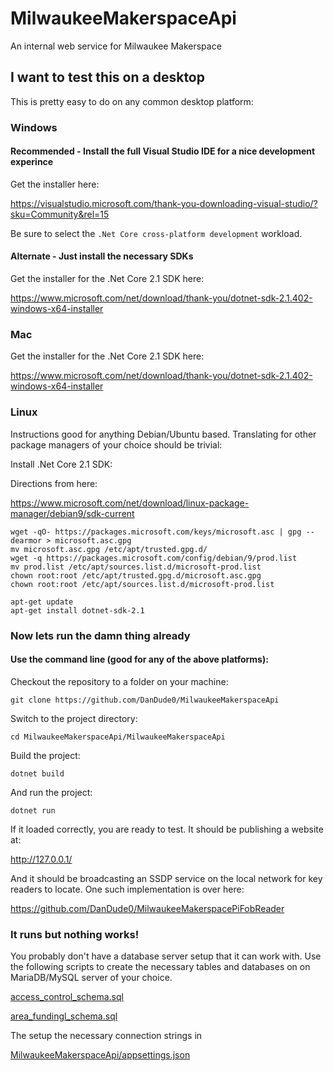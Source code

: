 # MilwaukeeMakerspaceApi
An internal web service for Milwaukee Makerspace

## I want to test this on a desktop
This is pretty easy to do on any common desktop platform:

### Windows
#### Recommended - Install the full Visual Studio IDE for a nice development experince
Get the installer here:

<https://visualstudio.microsoft.com/thank-you-downloading-visual-studio/?sku=Community&rel=15>

Be sure to select the `.Net Core cross-platform development` workload.

#### Alternate - Just install the necessary SDKs
Get the installer for the .Net Core 2.1 SDK here:

<https://www.microsoft.com/net/download/thank-you/dotnet-sdk-2.1.402-windows-x64-installer>

### Mac
Get the installer for the .Net Core 2.1 SDK here:

<https://www.microsoft.com/net/download/thank-you/dotnet-sdk-2.1.402-windows-x64-installer>

### Linux
Instructions good for anything Debian/Ubuntu based. Translating for other package managers of your choice should be trivial:

Install .Net Core 2.1 SDK:

Directions from here:

<https://www.microsoft.com/net/download/linux-package-manager/debian9/sdk-current>

	wget -qO- https://packages.microsoft.com/keys/microsoft.asc | gpg --dearmor > microsoft.asc.gpg
	mv microsoft.asc.gpg /etc/apt/trusted.gpg.d/
	wget -q https://packages.microsoft.com/config/debian/9/prod.list
	mv prod.list /etc/apt/sources.list.d/microsoft-prod.list
	chown root:root /etc/apt/trusted.gpg.d/microsoft.asc.gpg
	chown root:root /etc/apt/sources.list.d/microsoft-prod.list

	apt-get update
	apt-get install dotnet-sdk-2.1

### Now lets run the damn thing already

#### Use the command line (good for any of the above platforms):

Checkout the repository to a folder on your machine:

	git clone https://github.com/DanDude0/MilwaukeeMakerspaceApi

Switch to the project directory:

	cd MilwaukeeMakerspaceApi/MilwaukeeMakerspaceApi
	
Build the project:

	dotnet build
	
And run the project:

	dotnet run
	
If it loaded correctly, you are ready to test. It should be publishing a website at:

<http://127.0.0.1/>

And it should be broadcasting an SSDP service on the local network for key readers to locate. One such implementation is over here:

<https://github.com/DanDude0/MilwaukeeMakerspacePiFobReader>

### It runs but nothing works!

You probably don't have a database server setup that it can work with. Use the following scripts to create the necessary tables and databases on on MariaDB/MySQL server of your choice.

[access_control_schema.sql](access_control_schema.sql)

[area_fundingl_schema.sql](area_fundingl_schema.sql)

The setup the necessary connection strings in

[MilwaukeeMakerspaceApi/appsettings.json](MilwaukeeMakerspaceApi/appsettings.json)
